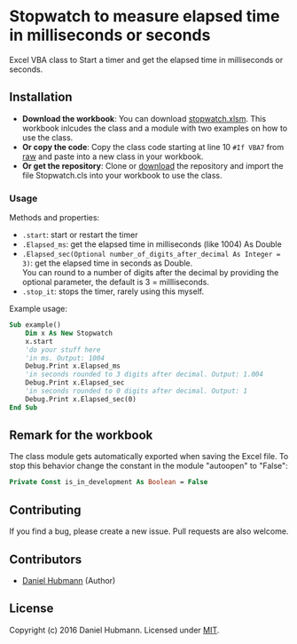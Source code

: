 # Stopwatch to measure elapsed time in milliseconds or seconds

Excel VBA class to Start a timer and get the elapsed time in milliseconds or seconds.

## Installation

- **Download the workbook**: You can download [stopwatch.xlsm](../../raw/master/stopwatch.xlsm). This workbook inlcudes the class and a module with two examples on how to use the class.
- **Or copy the code**: Copy the class code starting at line 10 `#If VBA7` from [raw](../../raw/master/stopwatch.cls) and paste into a new class in your workbook.
- **Or get the repository**: Clone or [download](../../archive/master.zip) the repository and import the file Stopwatch.cls into your workbook to use the class.

### Usage

Methods and properties:

- `.start`: start or restart the timer
- `.Elapsed_ms`: get the elapsed time in milliseconds (like 1004) As Double
- `.Elapsed_sec(Optional number_of_digits_after_decimal As Integer = 3)`: get the elapsed time in seconds as Double.  
  You can round to a number of digits after the decimal by providing the optional parameter, the default is 3 = millliseconds.
- `.stop_it`: stops the timer, rarely using this myself.

Example usage:

```vb
Sub example()
    Dim x As New Stopwatch
    x.start
    'do your stuff here
    'in ms. Output: 1004
    Debug.Print x.Elapsed_ms
    'in seconds rounded to 3 digits after decimal. Output: 1.004
    Debug.Print x.Elapsed_sec
    'in seconds rounded to 0 digits after decimal. Output: 1
    Debug.Print x.Elapsed_sec(0)
End Sub
```

## Remark for the workbook

The class module gets automatically exported when saving the Excel file. To stop this behavior change the constant in the module "autoopen" to "False":
```vb
Private Const is_in_development As Boolean = False
```

## Contributing

If you find a bug, please create a new issue. Pull requests are also welcome.

## Contributors

- [Daniel Hubmann](https://github.com/hubisan) (Author)

## License

Copyright (c) 2016 Daniel Hubmann. Licensed under [MIT](LICENSE).
